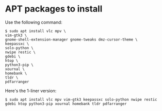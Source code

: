 # APT packages to install

Use the following command:
```
$ sudo apt install vlc mpv \
vim-gtk3 \
gnome-shell-extension-manager gnome-tweaks dmz-cursor-theme \
keepassxc \
solo-python \
nwipe restic \
gdebi \
htop \
python3-pip \
xournal \
homebank \
tldr \
pdfarranger
```

Here's the 1-liner version:
```
$ sudo apt install vlc mpv vim-gtk3 keepassxc solo-python nwipe restic gdebi htop python3-pip xournal homebank tldr pdfarranger
```

[//]: # (11:02am on May 29, 2022)
